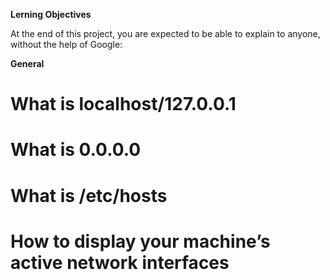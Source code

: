 **Lerning Objectives**

At the end of this project, you are expected to be able to explain to anyone, without the help of Google:

**General**

# What is localhost/127.0.0.1
# What is 0.0.0.0
# What is /etc/hosts
# How to display your machine’s active network interfaces
